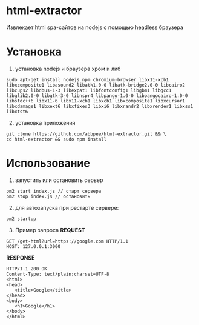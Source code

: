 # html-extractor
Извлекает html spa-сайтов на nodejs с помощью headless браузера

# Установка
1. установка nodejs и браузера хром и либ
```
sudo apt-get install nodejs npm chromium-browser libx11-xcb1 libxcomposite1 libasound2 libatk1.0-0 libatk-bridge2.0-0 libcairo2 libcups2 libdbus-1-3 libexpat1 libfontconfig1 libgbm1 libgcc1 libglib2.0-0 libgtk-3-0 libnspr4 libpango-1.0-0 libpangocairo-1.0-0 libstdc++6 libx11-6 libx11-xcb1 libxcb1 libxcomposite1 libxcursor1 libxdamage1 libxext6 libxfixes3 libxi6 libxrandr2 libxrender1 libxss1 libxtst6
```
2. установка приложения
```
git clone https://github.com/abbpee/html-extractor.git && \
cd html-extractor && sudo npm install
```

# Использование
1. запустить или остановить сервер
```
pm2 start index.js // старт сервера
pm2 stop index.js // остановить
```
2. для автозапуска при рестарте сервере:
```
pm2 startup
```
3. Пример запроса
**REQUEST**
```http
GET /get-html?url=https://google.com HTTP/1.1
HOST: 127.0.0.1:3000
```

**RESPONSE**
```http
HTTP/1.1 200 OK
Content-Type: text/plain;charset=UTF-8
<html>
<head>
   <title>Google</title>
</head>
<body>
   <h1>Google</h1>
</body>
</html>
```
